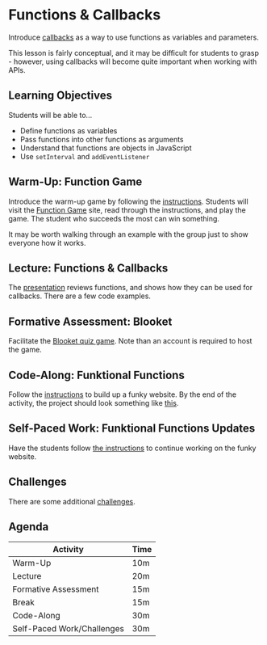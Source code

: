 # Functions & Callbacks
Introduce [callbacks](https://www.w3schools.com/js/js_callback.asp) as a way to use functions as variables and parameters.

This lesson is fairly conceptual, and it may be difficult for students to grasp - however, using callbacks will become quite important when working with APIs.

## Learning Objectives
Students will be able to...

- Define functions as variables
- Pass functions into other functions as arguments
- Understand that functions are objects in JavaScript
- Use `setInterval` and `addEventListener`

## Warm-Up: Function Game
Introduce the warm-up game by following the [instructions](WarmUp.md). Students will visit the [Function Game](https://embed.mangahigh.com/bubblefunction?locale=en-us&guestMode=false) site, read through the instructions, and play the game. The student who succeeds the most can win something.

It may be worth walking through an example with the group just to show everyone how it works.

## Lecture: Functions & Callbacks
The [presentation](FunctionsAndCallbacks.pptx) reviews functions, and shows how they can be used for callbacks. There are a few code examples.

## Formative Assessment: Blooket
Facilitate the [Blooket quiz game](https://dashboard.blooket.com/set/63d16a6402b104792091fdf5). Note than an account is required to host the game.

## Code-Along: Funktional Functions
Follow the [instructions](FunktionalCodeAlong.md) to build up a funky website. By the end of the activity, the project should look something like [this](https://glitch.com/edit/#!/funktional-code-along-complete).

## Self-Paced Work: Funktional Functions Updates
Have the students follow [the instructions](SelfPacedWork.md) to continue working on the funky website.

## Challenges
There are some additional [challenges](Challenges.md).
 
## Agenda

| Activity | Time |
|-|-|
| Warm-Up | 10m |
| Lecture | 20m |
| Formative Assessment | 15m |
| Break | 15m |
| Code-Along | 30m |
| Self-Paced Work/Challenges | 30m |
